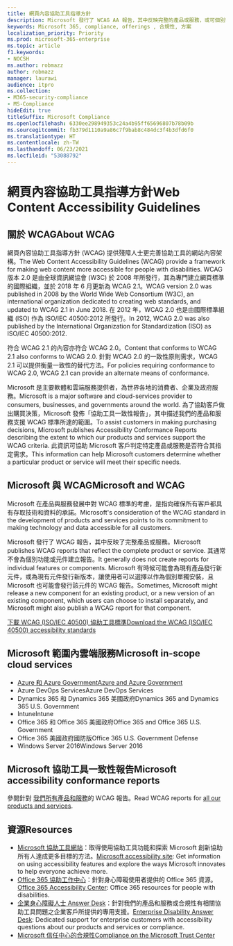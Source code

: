 ```yaml
---
title: 網頁內容協助工具指導方針
description: Microsoft 發行了 WCAG AA 報告，其中反映完整的產品或服務，或可個別安裝的部分產品。
keywords: Microsoft 365, compliance, offerings , 合規性, 方案
localization_priority: Priority
ms.prod: microsoft-365-enterprise
ms.topic: article
f1.keywords:
- NOCSH
ms.author: robmazz
author: robmazz
manager: laurawi
audience: itpro
ms.collection:
- M365-security-compliance
- MS-Compliance
hideEdit: true
titleSuffix: Microsoft Compliance
ms.openlocfilehash: 6330ee298949353c24a4b95ff65696807b78b09b
ms.sourcegitcommit: fb379d1110a9a86c7f9bab8c484dc3f4b3dfd6f0
ms.translationtype: HT
ms.contentlocale: zh-TW
ms.lasthandoff: 06/23/2021
ms.locfileid: "53088792"
---
```

# <a name="web-content-accessibility-guidelines"></a><span data-ttu-id="5b4ec-104">網頁內容協助工具指導方針</span><span class="sxs-lookup"><span data-stu-id="5b4ec-104">Web Content Accessibility Guidelines</span></span>

## <a name="about-wcag"></a><span data-ttu-id="5b4ec-105">關於 WCAG</span><span class="sxs-lookup"><span data-stu-id="5b4ec-105">About WCAG</span></span>

<span data-ttu-id="5b4ec-106">網頁內容協助工具指導方針 (WCAG) 提供殘障人士更完善協助工具的網站內容架構。</span><span class="sxs-lookup"><span data-stu-id="5b4ec-106">The Web Content Accessibility Guidelines (WCAG) provide a framework for making web content more accessible for people with disabilities.</span></span> <span data-ttu-id="5b4ec-107">WCAG 版本 2.0 是由全球資訊網協會 (W3C) 於 2008 年所發行，其為專門建立網頁標準的國際組織，並於 2018 年 6 月更新為 WCAG 2.1。</span><span class="sxs-lookup"><span data-stu-id="5b4ec-107">WCAG version 2.0 was published in 2008 by the World Wide Web Consortium (W3C), an international organization dedicated to creating web standards, and updated to WCAG 2.1 in June 2018.</span></span> <span data-ttu-id="5b4ec-108">在 2012 年，WCAG 2.0 也是由國際標準組織 (ISO) 作為 ISO/IEC 40500:2012 所發行。</span><span class="sxs-lookup"><span data-stu-id="5b4ec-108">In 2012, WCAG 2.0 was also published by the International Organization for Standardization (ISO) as ISO/IEC 40500:2012.</span></span>

<span data-ttu-id="5b4ec-109">符合 WCAG 2.1 的內容亦符合 WCAG 2.0。</span><span class="sxs-lookup"><span data-stu-id="5b4ec-109">Content that conforms to WCAG 2.1 also conforms to WCAG 2.0.</span></span> <span data-ttu-id="5b4ec-110">針對 WCAG 2.0 的一致性原則需求，WCAG 2.1 可以提供衡量一致性的替代方法。</span><span class="sxs-lookup"><span data-stu-id="5b4ec-110">For policies requiring conformance to WCAG 2.0, WCAG 2.1 can provide an alternate means of conformance.</span></span>

<span data-ttu-id="5b4ec-111">Microsoft 是主要軟體和雲端服務提供者，為世界各地的消費者、企業及政府服務。</span><span class="sxs-lookup"><span data-stu-id="5b4ec-111">Microsoft is a major software and cloud-services provider to consumers, businesses, and governments around the world.</span></span> <span data-ttu-id="5b4ec-112">為了協助客戶做出購買決策，Microsoft 發佈「協助工具一致性報告」，其中描述我們的產品和服務支援 WCAG 標準所達的範圍。</span><span class="sxs-lookup"><span data-stu-id="5b4ec-112">To assist customers in making purchasing decisions, Microsoft publishes Accessibility Conformance Reports describing the extent to which our products and services support the WCAG criteria.</span></span> <span data-ttu-id="5b4ec-113">此資訊可協助 Microsoft 客戶判定特定產品或服務是否符合其指定需求。</span><span class="sxs-lookup"><span data-stu-id="5b4ec-113">This information can help Microsoft customers determine whether a particular product or service will meet their specific needs.</span></span>
  
## <a name="microsoft-and-wcag"></a><span data-ttu-id="5b4ec-114">Microsoft 與 WCAG</span><span class="sxs-lookup"><span data-stu-id="5b4ec-114">Microsoft and WCAG</span></span>

<span data-ttu-id="5b4ec-115">Microsoft 在產品與服務發展中對 WCAG 標準的考慮，是指向確保所有客戶都具有存取技術和資料的承諾。</span><span class="sxs-lookup"><span data-stu-id="5b4ec-115">Microsoft's consideration of the WCAG standard in the development of products and services points to its commitment to making technology and data accessible for all customers.</span></span>

<span data-ttu-id="5b4ec-116">Microsoft 發行了 WCAG 報告，其中反映了完整產品或服務。</span><span class="sxs-lookup"><span data-stu-id="5b4ec-116">Microsoft publishes WCAG reports that reflect the complete product or service.</span></span> <span data-ttu-id="5b4ec-117">其通常不會為個別功能或元件建立報告。</span><span class="sxs-lookup"><span data-stu-id="5b4ec-117">It generally does not create reports for individual features or components.</span></span> <span data-ttu-id="5b4ec-118">Microsoft 有時候可能會為現有產品發行新元件，或為現有元件發行新版本，讓使用者可以選擇以作為個別單獨安裝，且 Microsoft 也可能會發行該元件的 WCAG 報告。</span><span class="sxs-lookup"><span data-stu-id="5b4ec-118">Sometimes, Microsoft might release a new component for an existing product, or a new version of an existing component, which users can choose to install separately, and Microsoft might also publish a WCAG report for that component.</span></span>

[<span data-ttu-id="5b4ec-119">下載 WCAG (ISO/IEC 40500) 協助工具標準</span><span class="sxs-lookup"><span data-stu-id="5b4ec-119">Download the WCAG (ISO/IEC 40500) accessibility standards</span></span>](https://www.w3.org/WAI/standards-guidelines/wcag/)

## <a name="microsoft-in-scope-cloud-services"></a><span data-ttu-id="5b4ec-120">Microsoft 範圍內雲端服務</span><span class="sxs-lookup"><span data-stu-id="5b4ec-120">Microsoft in-scope cloud services</span></span>

- [<span data-ttu-id="5b4ec-121">Azure 和 Azure Government</span><span class="sxs-lookup"><span data-stu-id="5b4ec-121">Azure and Azure Government</span></span>](https://go.microsoft.com/fwlink/p/?linkid=2051569)
- <span data-ttu-id="5b4ec-122">Azure DevOps Services</span><span class="sxs-lookup"><span data-stu-id="5b4ec-122">Azure DevOps Services</span></span>
- <span data-ttu-id="5b4ec-123">Dynamics 365 和 Dynamics 365 美國政府</span><span class="sxs-lookup"><span data-stu-id="5b4ec-123">Dynamics 365 and Dynamics 365 U.S. Government</span></span>
- <span data-ttu-id="5b4ec-124">Intune</span><span class="sxs-lookup"><span data-stu-id="5b4ec-124">Intune</span></span>
- <span data-ttu-id="5b4ec-125">Office 365 和 Office 365 美國政府</span><span class="sxs-lookup"><span data-stu-id="5b4ec-125">Office 365 and Office 365 U.S. Government</span></span>
- <span data-ttu-id="5b4ec-126">Office 365 美國政府國防版</span><span class="sxs-lookup"><span data-stu-id="5b4ec-126">Office 365 U.S. Government Defense</span></span>
- <span data-ttu-id="5b4ec-127">Windows Server 2016</span><span class="sxs-lookup"><span data-stu-id="5b4ec-127">Windows Server 2016</span></span>

## <a name="microsoft-accessibility-conformance-reports"></a><span data-ttu-id="5b4ec-128">Microsoft 協助工具一致性報告</span><span class="sxs-lookup"><span data-stu-id="5b4ec-128">Microsoft accessibility conformance reports</span></span>

<span data-ttu-id="5b4ec-129">參閱針對 [我們所有產品和服務](https://cloudblogs.microsoft.com/industry-blog/government/2018/09/11/accessibility-conformance-reports/)的 WCAG 報告。</span><span class="sxs-lookup"><span data-stu-id="5b4ec-129">Read WCAG reports for [all our products and services](https://cloudblogs.microsoft.com/industry-blog/government/2018/09/11/accessibility-conformance-reports/).</span></span>

## <a name="resources"></a><span data-ttu-id="5b4ec-130">資源</span><span class="sxs-lookup"><span data-stu-id="5b4ec-130">Resources</span></span>

- <span data-ttu-id="5b4ec-131">[Microsoft 協助工具網站](https://www.microsoft.com/accessibility)：取得使用協助工具功能和探索 Microsoft 創新協助所有人達成更多目標的方法。</span><span class="sxs-lookup"><span data-stu-id="5b4ec-131">[Microsoft accessibility site](https://www.microsoft.com/accessibility): Get information on using accessibility features and explore the ways Microsoft innovates to help everyone achieve more.</span></span>
- <span data-ttu-id="5b4ec-132">[Office 365 協助工作中心](https://go.microsoft.com/fwlink/p/?linkid=2051801)：針對身心障礙使用者提供的 Office 365 資源。</span><span class="sxs-lookup"><span data-stu-id="5b4ec-132">[Office 365 Accessibility Center](https://go.microsoft.com/fwlink/p/?linkid=2051801): Office 365 resources for people with disabilities.</span></span>
- <span data-ttu-id="5b4ec-133">[企業身心障礙人士 Answer Desk](https://go.microsoft.com/fwlink/p/?linkid=2050890)：針對我們的產品和服務或合規性有相關協助工具問題之企業客戶所提供的專用支援。</span><span class="sxs-lookup"><span data-stu-id="5b4ec-133">[Enterprise Disability Answer Desk](https://go.microsoft.com/fwlink/p/?linkid=2050890): Dedicated support for enterprise customers with accessibility questions about our products and services or compliance.</span></span>
- [<span data-ttu-id="5b4ec-134">Microsoft 信任中心的合規性</span><span class="sxs-lookup"><span data-stu-id="5b4ec-134">Compliance on the Microsoft Trust Center</span></span>](https://www.microsoft.com/trust-center/compliance/compliance-overview)
